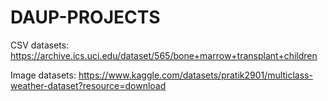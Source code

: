 # DAUP-PROJECTS
CSV datasets:
https://archive.ics.uci.edu/dataset/565/bone+marrow+transplant+children


Image datasets:
https://www.kaggle.com/datasets/pratik2901/multiclass-weather-dataset?resource=download




